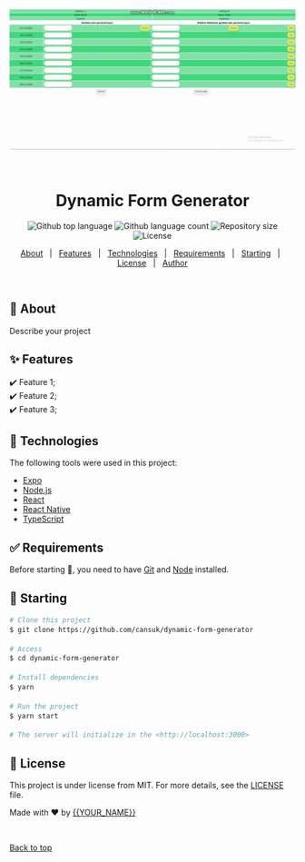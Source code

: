<div align="center" id="top"> 
  <img src='https://raw.githubusercontent.com/cansuk/dynamic-form-generator/master/public/dynamic-form.gif?token=GHSAT0AAAAAABO5AL24OUPWCKBVTXKOWL46YRTG7GA' />

  &#xa0;

  <!-- <a href="https://dynamicformgenerator.netlify.app">Demo</a> -->
</div>

<h1 align="center">Dynamic Form Generator</h1>

<p align="center">
  <img alt="Github top language" src="https://img.shields.io/github/languages/top/cansuk/dynamic-form-generator?color=56BEB8">

  <img alt="Github language count" src="https://img.shields.io/github/languages/count/cansuk/dynamic-form-generator?color=56BEB8">

  <img alt="Repository size" src="https://img.shields.io/github/repo-size/cansuk/dynamic-form-generator?color=56BEB8">

  <img alt="License" src="https://img.shields.io/github/license/cansuk/dynamic-form-generator?color=56BEB8">

  <!-- <img alt="Github issues" src="https://img.shields.io/github/issues/cansuk/dynamic-form-generator?color=56BEB8" /> -->

  <!-- <img alt="Github forks" src="https://img.shields.io/github/forks/cansuk/dynamic-form-generator?color=56BEB8" /> -->

  <!-- <img alt="Github stars" src="https://img.shields.io/github/stars/cansuk/dynamic-form-generator?color=56BEB8" /> -->
</p>

<!-- Status -->

<!-- <h4 align="center"> 
	🚧  Dynamic Form Generator 🚀 Under construction...  🚧
</h4> 

<hr> -->

<p align="center">
  <a href="#dart-about">About</a> &#xa0; | &#xa0; 
  <a href="#sparkles-features">Features</a> &#xa0; | &#xa0;
  <a href="#rocket-technologies">Technologies</a> &#xa0; | &#xa0;
  <a href="#white_check_mark-requirements">Requirements</a> &#xa0; | &#xa0;
  <a href="#checkered_flag-starting">Starting</a> &#xa0; | &#xa0;
  <a href="#memo-license">License</a> &#xa0; | &#xa0;
  <a href="https://github.com/cansuk" target="_blank">Author</a>
</p>

<br>

## :dart: About ##

Describe your project

## :sparkles: Features ##

:heavy_check_mark: Feature 1;\
:heavy_check_mark: Feature 2;\
:heavy_check_mark: Feature 3;

## :rocket: Technologies ##

The following tools were used in this project:

- [Expo](https://expo.io/)
- [Node.js](https://nodejs.org/en/)
- [React](https://pt-br.reactjs.org/)
- [React Native](https://reactnative.dev/)
- [TypeScript](https://www.typescriptlang.org/)

## :white_check_mark: Requirements ##

Before starting :checkered_flag:, you need to have [Git](https://git-scm.com) and [Node](https://nodejs.org/en/) installed.

## :checkered_flag: Starting ##

```bash
# Clone this project
$ git clone https://github.com/cansuk/dynamic-form-generator

# Access
$ cd dynamic-form-generator

# Install dependencies
$ yarn

# Run the project
$ yarn start

# The server will initialize in the <http://localhost:3000>
```

## :memo: License ##

This project is under license from MIT. For more details, see the [LICENSE](LICENSE.md) file.


Made with :heart: by <a href="https://github.com/cansuk" target="_blank">{{YOUR_NAME}}</a>

&#xa0;

<a href="#top">Back to top</a>
